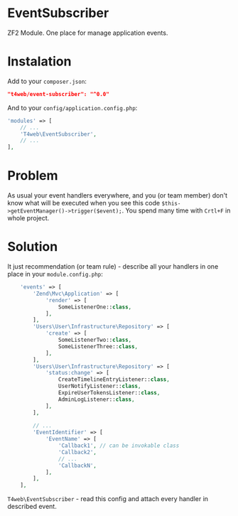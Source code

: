 # EventSubscriber

ZF2 Module. One place for manage application events.

# Instalation

Add to your `composer.json`:
```json
"t4web/event-subscriber": "^0.0"
```

And to your `config/application.config.php`:
```php
'modules' => [
    // ...
    'T4web\EventSubscriber',
    // ...
],
```

# Problem

As usual your event handlers everywhere, and you (or team member) don't know what will be executed
when you see this code `$this->getEventManager()->trigger($event);`. You spend many time with 
`Crtl+F` in whole project.

# Solution

It just recommendation (or team rule) - describe all your handlers in one place in your 
`module.config.php`:

```php
    'events' => [
        'Zend\Mvc\Application' => [
            'render' => [
                SomeListenerOne::class,
            ],
        ],
        'Users\User\Infrastructure\Repository' => [
            'create' => [
                SomeListenerTwo::class,
                SomeListenerThree::class,
            ],
        ],
        'Users\User\Infrastructure\Repository' => [
            'status:change' => [
                CreateTimelineEntryListener::class,
                UserNotifyListener::class,
                ExpireUserTokensListener::class,
                AdminLogListener::class,
            ],
        ],
        
        // ...
        'EventIdentifier' => [
            'EventName' => [
                'Callback1', // can be invokable class
                'Callback2',
                // ...
                'CallbackN',
            ],
        ],
    ],
```

`T4web\EventSubscriber` - read this config and attach every handler in described event.
